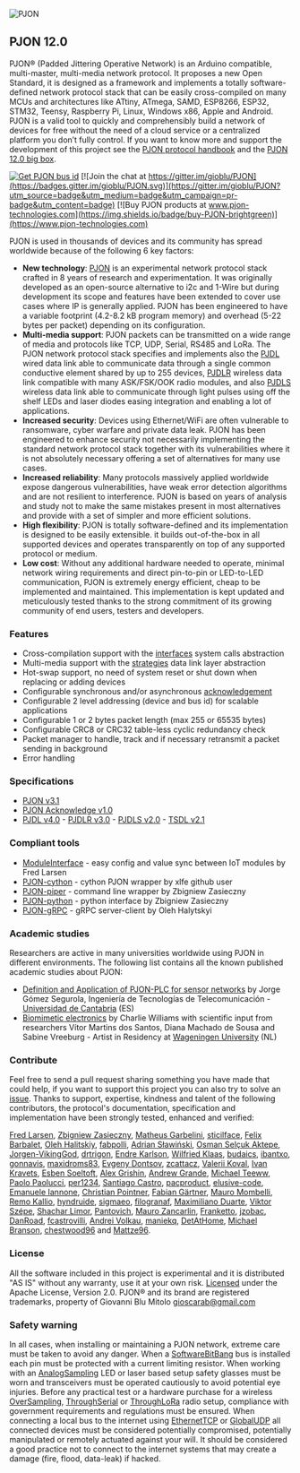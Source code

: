 
![PJON](http://www.gioblu.com/PJON/PJON-github-header-tiny.png)
## PJON 12.0
PJON® (Padded Jittering Operative Network) is an Arduino compatible, multi-master, multi-media network protocol. It proposes a new Open Standard, it is designed as a framework and implements a totally software-defined network protocol stack that can be easily cross-compiled on many MCUs and architectures like ATtiny, ATmega, SAMD, ESP8266, ESP32, STM32, Teensy, Raspberry Pi, Linux, Windows x86, Apple and Android. PJON is a valid tool to quickly and comprehensibly build a network of devices for free without the need of a cloud service or a centralized platform you don’t fully control. If you want to know more and support the development of this project see the [PJON protocol handbook](https://www.pjon-technologies.com/collections/frontpage/products/pjon-protocol-hand-book) and the [PJON 12.0 big box](https://www.pjon-technologies.com/collections/frontpage/products/pjon-protocol-12-0-big-box).

[![Get PJON bus id](https://img.shields.io/badge/get-PJON%20bus%20id-lightgrey.svg)](http://www.pjon.org/get-bus-id.php)
[![Join the chat at https://gitter.im/gioblu/PJON](https://badges.gitter.im/gioblu/PJON.svg)](https://gitter.im/gioblu/PJON?utm_source=badge&utm_medium=badge&utm_campaign=pr-badge&utm_content=badge)
[![Buy PJON products at www.pjon-technologies.com](https://img.shields.io/badge/buy-PJON-brightgreen)](https://www.pjon-technologies.com)

PJON is used in thousands of devices and its community has spread worldwide because of the following 6 key factors:
- **New technology**: [PJON](specification/PJON-protocol-specification-v3.1.md) is an experimental network protocol stack crafted in 8 years of research and experimentation. It was originally developed as an open-source alternative to i2c and 1-Wire but during development its scope and features have been extended to cover use cases where IP is generally applied. PJON has been engineered to have a variable footprint (4.2-8.2 kB program memory) and overhead (5-22 bytes per packet) depending on its configuration.
- **Multi-media support**: PJON packets can be transmitted on a wide range of media and protocols like TCP, UDP, Serial, RS485 and LoRa. The PJON network protocol stack specifies and implements also the [PJDL](src/strategies/SoftwareBitBang/specification/PJDL-specification-v4.0.md) wired data link able to communicate data through a single common conductive element shared by up to 255 devices, [PJDLR](src/strategies/OverSampling/specification/PJDLR-specification-v3.0.md) wireless data link compatible with many ASK/FSK/OOK radio modules, and also [PJDLS](src/strategies/AnalogSampling/specification/PJDLS-specification-v2.0.md) wireless data link able to communicate through light pulses using off the shelf LEDs and laser diodes easing integration and enabling a lot of applications.
- **Increased security**: Devices using Ethernet/WiFi are often vulnerable to ransomware, cyber warfare and private data leak. PJON has been engineered to enhance security not necessarily implementing the standard network protocol stack together with its vulnerabilities where it is not absolutely necessary offering a set of alternatives for many use cases.
- **Increased reliability**: Many protocols massively applied worldwide expose dangerous vulnerabilities, have weak error detection algorithms and are not resilient to interference. PJON is based on years of analysis and study not to make the same mistakes present in most alternatives and provide with a set of simpler and more efficient solutions.
- **High flexibility**: PJON is totally software-defined and its implementation is designed to be easily extensible. it builds out-of-the-box in all supported devices and operates transparently on top of any supported protocol or medium.
- **Low cost**: Without any additional hardware needed to operate, minimal network wiring requirements and direct pin-to-pin or LED-to-LED communication, PJON is extremely energy efficient, cheap to be implemented and maintained. This implementation is kept updated and meticulously tested thanks to the strong commitment of its growing community of end users, testers and developers.

### Features
- Cross-compilation support with the [interfaces](src/interfaces) system calls abstraction   
- Multi-media support with the [strategies](src/strategies) data link layer abstraction
- Hot-swap support, no need of system reset or shut down when replacing or adding devices
- Configurable synchronous and/or asynchronous [acknowledgement](specification/PJON-protocol-acknowledge-specification-v1.0.md)
- Configurable 2 level addressing (device and bus id) for scalable applications
- Configurable 1 or 2 bytes packet length (max 255 or 65535 bytes)
- Configurable CRC8 or CRC32 table-less cyclic redundancy check
- Packet manager to handle, track and if necessary retransmit a packet sending in background
- Error handling

### Specifications
- [PJON v3.1](specification/PJON-protocol-specification-v3.1.md)
- [PJON Acknowledge v1.0](specification/PJON-protocol-acknowledge-specification-v1.0.md)
- [PJDL v4.0](src/strategies/SoftwareBitBang/specification/PJDL-specification-v4.0.md) - [PJDLR v3.0](src/strategies/OverSampling/specification/PJDLR-specification-v3.0.md) - [PJDLS v2.0](src/strategies/AnalogSampling/specification/PJDLS-specification-v2.0.md) - [TSDL v2.1](src/strategies/ThroughSerial/specification/TSDL-specification-v2.1.md)

### Compliant tools
- [ModuleInterface](https://github.com/fredilarsen/ModuleInterface) - easy config and value sync between IoT modules by Fred Larsen
- [PJON-cython](https://github.com/xlfe/PJON-cython) - cython PJON wrapper by xlfe github user
- [PJON-piper](https://github.com/Girgitt/PJON-piper) - command line wrapper by Zbigniew Zasieczny
- [PJON-python](https://github.com/Girgitt/PJON-python) - python interface by Zbigniew Zasieczny
- [PJON-gRPC](https://github.com/Halytskyi/PJON-gRPC) - gRPC server-client by Oleh Halytskyi

### Academic studies
Researchers are active in many universities worldwide using PJON in different environments. The following list contains all the known published academic studies about PJON:
- [Definition and Application of PJON-PLC for sensor networks](https://repositorio.unican.es/xmlui/bitstream/handle/10902/14012/408952.pdf?sequence=1) by Jorge Gómez Segurola, Ingeniería de Tecnologías de
Telecomunicación - [Universidad de Cantabria](https://web.unican.es/) (ES)
- [Biomimetic electronics](http://c.harl.ie/biomimetic.html) by Charlie Williams with scientific input from researchers Vítor Martins dos Santos, Diana Machado de Sousa and Sabine Vreeburg - Artist in Residency at [Wageningen University](https://www.wur.nl/en.htm) (NL)

### Contribute
Feel free to send a pull request sharing something you have made that could help, if you want to support this project you can also try to solve an [issue](https://github.com/gioblu/PJON/issues). Thanks to support, expertise, kindness and talent of the following contributors, the protocol's documentation, specification and implementation have been strongly tested, enhanced and verified:

[Fred Larsen](https://github.com/fredilarsen), [Zbigniew Zasieczny](https://github.com/girgitt), [Matheus Garbelini](https://github.com/Matheus-Garbelini), [sticilface](https://github.com/sticilface), [Felix Barbalet](https://github.com/xlfe), [Oleh Halitskiy](https://github.com/Halytskyi), [fabpolli](https://github.com/fabpolli), [Adrian Sławiński](https://github.com/4ib3r), [Osman Selçuk Aktepe](https://github.com/osman-aktepe), [Jorgen-VikingGod](https://github.com/Jorgen-VikingGod), [drtrigon](https://github.com/drtrigon), [Endre Karlson](https://github.com/ekarlso), [Wilfried Klaas](https://github.com/willie68), [budaics](https://github.com/budaics), [ibantxo](https://github.com/ibantxo), [gonnavis](https://github.com/gonnavis), [maxidroms83](https://github.com/maxidroms83), [Evgeny Dontsov](https://github.com/dontsovcmc), [zcattacz](https://github.com/zcattacz), [Valerii Koval](https://github.com/valeros), [Ivan Kravets](https://github.com/ivankravets), [Esben Soeltoft](https://github.com/EsbenSoeltoft), [Alex Grishin](https://github.com/240974a), [Andrew Grande](https://github.com/aperepel), [Michael Teeww](https://github.com/MichMich), [Paolo Paolucci](https://github.com/PaoloP74), [per1234](https://github.com/per1234), [Santiago Castro](https://github.com/bryant1410), [pacproduct](https://github.com/pacproduct), [elusive-code](https://github.com/elusive-code), [Emanuele Iannone](https://github.com/eiannone), [Christian Pointner](https://github.com/equinox0815), [Fabian Gärtner](https://github.com/TeeTrizZz), [Mauro Mombelli](https://github.com/MauroMombelli), [Remo Kallio](https://github.com/shacal), [hyndruide](https://github.com/hyndruide), [sigmaeo](https://github.com/sigmaeo), [filogranaf](https://github.com/filogranaf), [Maximiliano Duarte](https://github.com/domonetic), [Viktor Szépe](https://github.com/szepeviktor), [Shachar Limor](), [Pantovich](), [Mauro Zancarlin](), [Franketto](), [jzobac](), [DanRoad](), [fcastrovilli](https://github.com/fcastrovilli), [Andrei Volkau](https://github.com/andrei-volkau), [maniekq](https://github.com/maniekq), [DetAtHome](https://github.com/DetAtHome), [Michael Branson](https://github.com/mxbranson), [chestwood96](https://github.com/chestwood96) and [Mattze96](https://github.com/Mattze96).

### License
All the software included in this project is experimental and it is distributed "AS IS" without any warranty, use it at your own risk. [Licensed](https://github.com/gioblu/PJON/blob/master/LICENSE.md) under the Apache License, Version 2.0. PJON® and its brand are registered trademarks, property of Giovanni Blu Mitolo gioscarab@gmail.com

### Safety warning
In all cases, when installing or maintaining a PJON network, extreme care must be taken to avoid any danger. When a [SoftwareBitBang](/src/strategies/SoftwareBitBang) bus is installed each pin must be protected with a current limiting resistor. When working with an [AnalogSampling](/src/strategies/AnalogSampling) LED or laser based setup safety glasses must be worn and transceivers must be operated cautiously to avoid potential eye injuries. Before any practical test or a hardware purchase for a wireless [OverSampling](/src/strategies/OverSampling), [ThroughSerial](/src/strategies/ThroughSerial) or [ThroughLoRa](/src/strategies/ThroughLoRa) radio setup, compliance with government requirements and regulations must be ensured. When connecting a local bus to the internet using [EthernetTCP](/src/strategies/EthernetTCP) or [GlobalUDP](/src/strategies/GlobalUDP) all connected devices must be considered potentially compromised, potentially manipulated or remotely actuated against your will. It should be considered a good practice not to connect to the internet systems that may create a damage (fire, flood, data-leak) if hacked.
